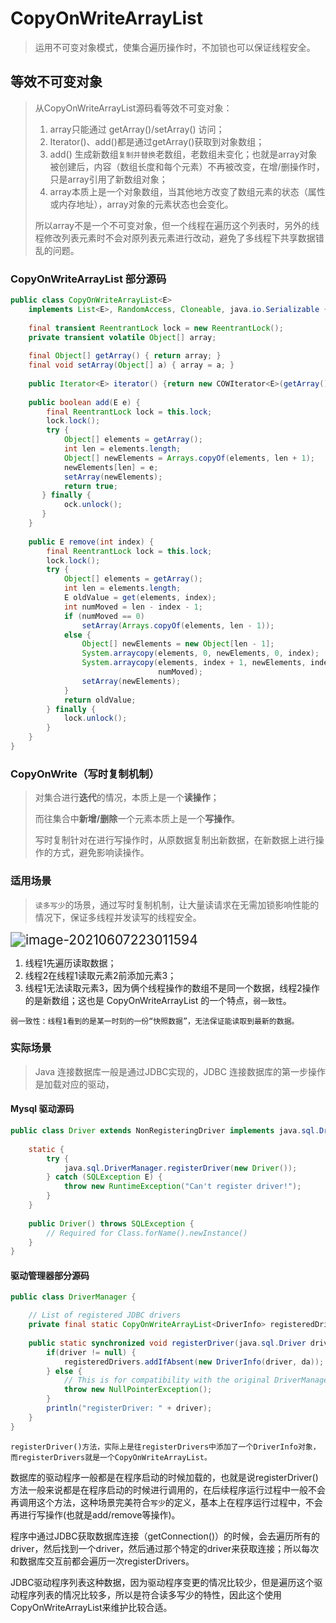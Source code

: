 # CopyOnWriteArrayList

> 运用不可变对象模式，使集合遍历操作时，不加锁也可以保证线程安全。

## 等效不可变对象

> 从CopyOnWriteArrayList源码看等效不可变对象：
>
> 1. array只能通过 getArray()/setArray() 访问；
> 2. Iterator()、add()都是通过getArray()获取到对象数组；
> 3. add() 生成新数组`复制并替换`老数组，老数组未变化；也就是array对象被创建后，内容（数组长度和每个元素）不再被改变，在增/删操作时，只是array引用了新数组对象；
> 4. array本质上是一个对象数组，当其他地方改变了数组元素的状态（属性或内存地址），array对象的元素状态也会变化。
>
> 所以array不是一个不可变对象，但一个线程在遍历这个列表时，另外的线程修改列表元素时不会对原列表元素进行改动，避免了多线程下共享数据错乱的问题。

### CopyOnWriteArrayList 部分源码

```java
public class CopyOnWriteArrayList<E>
    implements List<E>, RandomAccess, Cloneable, java.io.Serializable {
    
    final transient ReentrantLock lock = new ReentrantLock();
    private transient volatile Object[] array;
    
    final Object[] getArray() { return array; }
    final void setArray(Object[] a) { array = a; }
    
    public Iterator<E> iterator() {return new COWIterator<E>(getArray(), 0);}
    
    public boolean add(E e) {
        final ReentrantLock lock = this.lock;
        lock.lock();
        try {
            Object[] elements = getArray();
            int len = elements.length;
            Object[] newElements = Arrays.copyOf(elements, len + 1);
            newElements[len] = e;
            setArray(newElements);
            return true;
       } finally {
            ock.unlock();
       }
    }
    
    public E remove(int index) {
        final ReentrantLock lock = this.lock;
        lock.lock();
        try {
            Object[] elements = getArray();
            int len = elements.length;
            E oldValue = get(elements, index);
            int numMoved = len - index - 1;
            if (numMoved == 0)
                setArray(Arrays.copyOf(elements, len - 1));
            else {
                Object[] newElements = new Object[len - 1];
                System.arraycopy(elements, 0, newElements, 0, index);
                System.arraycopy(elements, index + 1, newElements, index,
                                 numMoved);
                setArray(newElements);
            }
            return oldValue;
        } finally {
            lock.unlock();
        }
    }
}
```

### CopyOnWrite（写时复制机制）

> 对集合进行**迭代**的情况，本质上是一个**读操作**；
>
> 而往集合中**新增/删除**一个元素本质上是一个**写操作**。
>
> 写时复制针对在进行写操作时，从原数据复制出新数据，在新数据上进行操作的方式，避免影响读操作。

### 适用场景

> `读多写少`的场景，通过写时复制机制，让大量读请求在无需加锁影响性能的情况下，保证多线程并发读写的线程安全。

<img src="https://i.loli.net/2021/06/07/6PGOe8lLCVjKzU9.png" alt="image-20210607223011594" style="zoom: 150%;" />

1. 线程1先遍历读取数据；
2. 线程2在线程1读取元素2前添加元素3；
3. 线程1无法读取元素3，因为俩个线程操作的数组不是同一个数据，线程2操作的是新数组；这也是 CopyOnWriteArrayList 的一个特点，`弱一致性`。

`弱一致性：线程1看到的是某一时刻的一份“快照数据”，无法保证能读取到最新的数据。`

### 实际场景

> Java 连接数据库一般是通过JDBC实现的，JDBC 连接数据库的第一步操作是加载对应的驱动，

#### Mysql 驱动源码

```java
public class Driver extends NonRegisteringDriver implements java.sql.Driver {
    
    static {
        try {
            java.sql.DriverManager.registerDriver(new Driver());
        } catch (SQLException E) {
            throw new RuntimeException("Can't register driver!");
        }
    }
    
    public Driver() throws SQLException {
        // Required for Class.forName().newInstance()
    }
}
```

#### 驱动管理器部分源码

```java
public class DriverManager {

    // List of registered JDBC drivers
    private final static CopyOnWriteArrayList<DriverInfo> registeredDrivers = new CopyOnWriteArrayList<>();
    
    public static synchronized void registerDriver(java.sql.Driver driver, DriverAction da) throws SQLException {
        if(driver != null) {
            registeredDrivers.addIfAbsent(new DriverInfo(driver, da));
        } else {
            // This is for compatibility with the original DriverManager
            throw new NullPointerException();
        }
        println("registerDriver: " + driver);
    }
}
```

`registerDriver()方法，实际上是往registerDrivers中添加了一个DriverInfo对象，而registerDrivers就是一个CopyOnWriteArrayList。`

数据库的驱动程序一般都是在程序启动的时候加载的，也就是说registerDriver()方法一般来说都是在程序启动的时候进行调用的，在后续程序运行过程中一般不会再调用这个方法，这种场景完美符合`写少`的定义，基本上在程序运行过程中，不会再进行写操作(也就是add/remove等操作)。

程序中通过JDBC获取数据库连接（getConnection()）的时候，会去遍历所有的driver，然后找到一个driver，然后通过那个特定的driver来获取连接；所以每次和数据库交互前都会遍历一次registerDrivers。

JDBC驱动程序列表这种数据，因为驱动程序变更的情况比较少，但是遍历这个驱动程序列表的情况比较多，所以是符合读多写少的特性，因此这个使用CopyOnWriteArrayList来维护比较合适。
